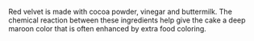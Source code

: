 Red velvet is made with cocoa powder, vinegar and buttermilk. The chemical reaction between these ingredients help give the cake a deep maroon color that is often enhanced by extra food coloring.